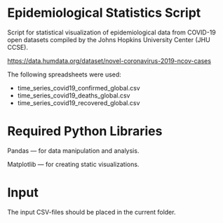 # Epidemiological Statistics Script

Script for statistical visualization of epidemiological data from COVID-19 open datasets compiled by the Johns Hopkins University Center (JHU CCSE).

https://data.humdata.org/dataset/novel-coronavirus-2019-ncov-cases

The following spreadsheets were used:

* time_series_covid19_confirmed_global.csv
* time_series_covid19_deaths_global.csv
* time_series_covid19_recovered_global.csv

# Required Python Libraries

Pandas — for data manipulation and analysis.

Matplotlib — for creating static visualizations.

# Input

The input CSV-files should be placed in the current folder.
